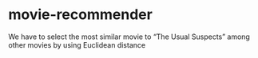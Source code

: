 # movie-recommender
We have to select the most similar movie to “The Usual Suspects” among other movies by using Euclidean distance
